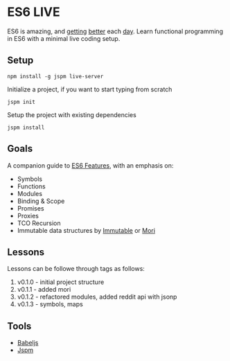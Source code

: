ES6 LIVE
========

ES6 is amazing, and [getting](https://github.com/systemjs/systemjs) [better](https://github.com/ericdouglas/ES6-Learning) each [day](https://www.youtube.com/watch?v=iukBMY4apvI). Learn functional programming in ES6 with a minimal live coding setup.

## Setup

	npm install -g jspm live-server

Initialize a project, if you want to start typing from scratch

	jspm init

Setup the project with existing dependencies

	jspm install

## Goals

A companion guide to [ES6 Features](https://github.com/lukehoban/es6features), with an emphasis on:

- Symbols
- Functions
- Modules
- Binding & Scope
- Promises
- Proxies
- TCO Recursion
- Immutable data structures by [Immutable](https://github.com/facebook/immutable-js) or [Mori](https://github.com/swannodette/mori) 

## Lessons

Lessons can be followe through tags as follows:

1. v0.1.0 - initial project structure
2. v0.1.1 - added mori
3. v0.1.2 - refactored modules, added reddit api with jsonp
4. v0.1.3 - symbols, maps

## Tools

- [Babeljs](https://babeljs.io)
- [Jspm](http://jspm.io)
